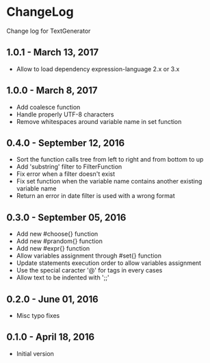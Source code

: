 # ChangeLog
Change log for TextGenerator

## 1.0.1 - March 13, 2017
- Allow to load dependency expression-language 2.x or 3.x

## 1.0.0 - March 8, 2017
- Add coalesce function
- Handle properly UTF-8 characters
- Remove whitespaces around variable name in set function

## 0.4.0 - September 12, 2016
- Sort the function calls tree from left to right and from bottom to up
- Add 'substring' filter to FilterFunction
- Fix error when a filter doesn't exist
- Fix set function when the variable name contains another existing variable name
- Return an error in date filter is used with a wrong format

## 0.3.0 - September 05, 2016

- Add new #choose{} function
- Add new #prandom{} function
- Add new #expr{} function
- Allow variables assignment through #set{} function
- Update statements execution order to allow variables assignment
- Use the special caracter '@' for tags in every cases
- Allow text to be indented with ';;'

## 0.2.0 - June 01, 2016

- Misc typo fixes

## 0.1.0 - April 18, 2016

- Initial version
